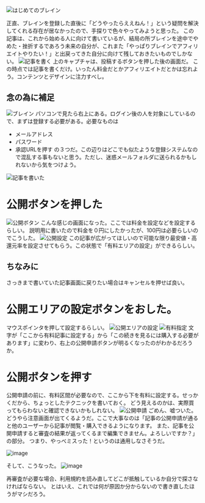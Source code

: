 ![はじめてのブレイン](https://user-images.githubusercontent.com/15845907/86909426-047d7a80-c153-11ea-9431-d54110981384.png)

正直、ブレインを登録した直後に「どうやったらええねん！」という疑問を解決してくれる存在が居なかったので、手探りで色々やってみようと思った。
この記事は、これから始める人に向けて書いているが、結局の所ブレインを途中でやめた・挫折するであろう未来の自分が、これまた「やっぱりブレインでアフィリエイトやりたい！」と出戻ってきた自分に向けて残しておきたいものでしかない。
![記事を書く](https://user-images.githubusercontent.com/15845907/86909500-2414a300-c153-11ea-9d34-1cef2adbfe4d.jpg)
上のキャプチャは、投稿するボタンを押した後の画面だ。
この時点では記事を書くだけ。いったん料金だとかアフィリエイトだとかは忘れよう。コンテンツとデザインに注力すべし。

## 念の為に補足
![ブレイン](https://user-images.githubusercontent.com/15845907/86909541-2f67ce80-c153-11ea-8752-7403513e7340.jpg)
パソコンで見たら右上にある。ログイン後の人を対象にしているので、まずは登録する必要がある。必要なものは
- メールアドレス
- パスワード
- 承認URLを押す
の３つだ。この辺りはどこでも似たような登録システムなので混乱する事もないと思う。ただし、迷惑メールフォルダに送られるかもしれないから気をつけよう。

![記事を書いた](https://user-images.githubusercontent.com/15845907/86909616-4efef700-c153-11ea-8d84-95a0b5db2e6a.jpg)

# 公開ボタンを押した
![公開ボタン](https://user-images.githubusercontent.com/15845907/86909639-5920f580-c153-11ea-9318-7e9427dfaaa2.jpg)
こんな感じの画面になった。ここでは料金を設定などを設定するらしい。
説明用に書いたので料金を０円にしたかったが、100円は必要らしいのでこうした。
![公開設定](https://user-images.githubusercontent.com/15845907/86909910-ccc30280-c153-11ea-98c0-0f7f4c6aec95.jpg)
この記事が広がってほしいので可能な限り最安値・高還元率を設定させてもらう。この状態で「有料エリアの設定」ができるらしい。

## ちなみに
さっきまで書いていた記事画面に戻りたい場合はキャンセルを押せば良い。

# 公開エリアの設定ボタンをおした。
マウスポインタを押して設定するらしい。
![公開エリアの設定](https://user-images.githubusercontent.com/15845907/86909750-853c7680-c153-11ea-9488-3252a347fddd.jpg)
![有料指定](https://user-images.githubusercontent.com/15845907/86909752-85d50d00-c153-11ea-8b21-319e8f25b49c.jpg)
文字が「ここから有料記事に設定する」から「この続きを見るには購入する必要があります」に変わり、右上の公開申請ボタンが明るくなったのがわかるだろうか。

# 公開ボタンを押す
公開申請の前に、有料区間が必要なので、ここから下を有料に設定する。せっかくだから、ちょっとしたテクニックを書いておく。
どう見えるのかは、実際買ってもらわないと確認できないかもしれない。
![公開申請](https://user-images.githubusercontent.com/15845907/86909703-75bd2d80-c153-11ea-9c68-6644c4624843.jpg)
ごめん、嘘ついた。
どうやら注意画面が出てくるようだ。ここで大事なのは「記事の公開申請が通ると他のユーザーから記事が閲覧・購入できるようになります。 また、記事を公開申請すると審査の結果が返ってくるまで編集できません。よろしいですか？」の部分。
つまり、やっべミスった！というのは通用しなさそうだ。

![image](https://user-images.githubusercontent.com/15845907/86910197-3d6a1f00-c154-11ea-8201-238141aa85b5.png)

そして、こうなった。
![image](https://user-images.githubusercontent.com/15845907/86910214-48bd4a80-c154-11ea-80f0-33f30190d558.png)

再審査が必要な場合、利用規約を読み直してどこが抵触しているか自分で探さなければならない。
とはいえ、これでは何が原因か分からないので書き直したほうがマシだろう。
